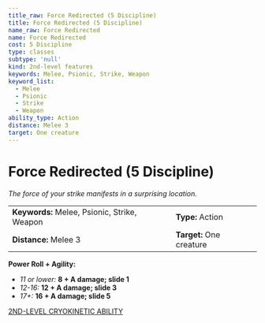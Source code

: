 ```yaml
---
title_raw: Force Redirected (5 Discipline)
title: Force Redirected (5 Discipline)
name_raw: Force Redirected
name: Force Redirected
cost: 5 Discipline
type: classes
subtype: 'null'
kind: 2nd-level features
keywords: Melee, Psionic, Strike, Weapon
keyword_list:
  - Melee
  - Psionic
  - Strike
  - Weapon
ability_type: Action
distance: Melee 3
target: One creature
---
```


# Force Redirected (5 Discipline)

*The force of your strike manifests in a surprising location.*

|                                              |                          |
| :------------------------------------------- | :----------------------- |
| **Keywords:** Melee, Psionic, Strike, Weapon | **Type:** Action         |
| **Distance:** Melee 3                        | **Target:** One creature |

**Power Roll + Agility:**

- *11 or lower:* **8 + A damage; slide 1**
- *12-16:* **12 + A damage; slide 3**
- *17+:* **16 + A damage; slide 5**

[2ND-LEVEL CRYOKINETIC ABILITY](./2nd-Level%20Cryokinetic%20Ability/2nd-Level%20Cryokinetic%20Ability.md)
